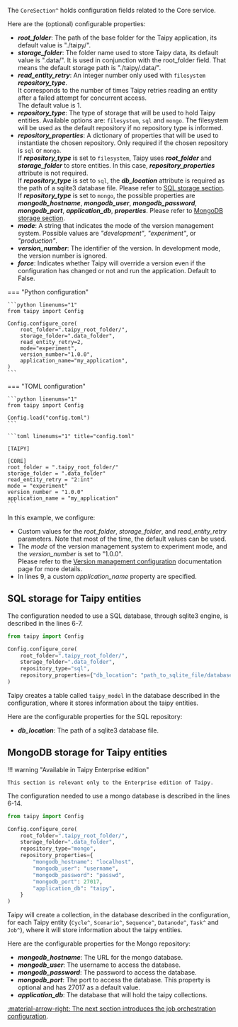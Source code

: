 The `CoreSection^` holds configuration fields related to the Core service.

Here are the (optional) configurable properties:

- _**root_folder**_: The path of the base folder for the Taipy application, its default value is "./taipy/".
- _**storage_folder**_: The folder name used to store Taipy data, its default value is ".data/". It is used in
  conjunction with the root_folder field. That means the default storage path is "./taipy/.data/".
- _**read_entity_retry**_: An integer number only used with `filesystem` _**repository_type**_. <br>
It corresponds to the number of times Taipy retries reading an entity after a failed attempt for concurrent access. <br>
The default value is 1.
- _**repository_type**_: The type of storage that will be used to hold Taipy entities. Available options are:
  `filesystem`, `sql` and `mongo`. The filesystem will be used as the default repository if no repository type is informed.
- _**repository_properties**_: A dictionary of properties that will be used to instantiate the chosen repository.
  Only required if the chosen repository is `sql` or `mongo`.</br>
  If _**repository_type**_ is set to `filesystem`, Taipy uses _**root_folder**_ and _**storage_folder**_ to store
  entities. In this case, _**repository_properties**_ attribute is not required.</br>
  If _**repository_type**_ is set to `sql`, the _**db_location**_ attribute is required as the path of a sqlite3
  database file. Please refer to [SQL storage section](core-config.md#sql-storage-for-taipy-entities).</br>
  If _**repository_type**_ is set to `mongo`, the possible properties are _**mongodb_hostname**_, _**mongodb_user**_,
  _**mongodb_password**_, _**mongodb_port**_, _**application_db**_, _**properties**_. Please refer to
  [MongoDB storage section](core-config.md#mongodb-storage-for-taipy-entities).
- _**mode**_: A string that indicates the mode of the version management system.
  Possible values are *"development"*, *"experiment"*, or *"production"*.
- _**version_number**_: The identifier of the version. In development mode, the version number is ignored.
- _**force**_: Indicates whether Taipy will override a version even if the configuration has changed
    or not and run the application. Default to False.

=== "Python configuration"

    ```python linenums="1"
    from taipy import Config

    Config.configure_core(
        root_folder=".taipy_root_folder/",
        storage_folder=".data_folder",
        read_entity_retry=2,
        mode="experiment",
        version_number="1.0.0",
        application_name="my_application",
    )
    ```

=== "TOML configuration"

    ```python linenums="1"
    from taipy import Config

    Config.load("config.toml")
    ```

    ```toml linenums="1" title="config.toml"

    [TAIPY]

    [CORE]
    root_folder = ".taipy_root_folder/"
    storage_folder = ".data_folder"
    read_entity_retry = "2:int"
    mode = "experiment"
    version_number = "1.0.0"
    application_name = "my_application"
    ```

In this example, we configure:

  - Custom values for the *root_folder*, *storage_folder*, and *read_entity_retry* parameters.
    Note that most of the time, the default values can be used.
  - The *mode* of the version management system to experiment mode, and the *version_number* is set to "1.0.0".</br>
    Please refer to the [Version management configuration](./manuals/core/versioning/configuration.md)
    documentation page for more details.
  - In lines 9, a custom *application_name* property are specified.

## SQL storage for Taipy entities

The configuration needed to use a SQL database, through sqlite3 engine, is described in the lines 6-7.

```python linenums="1"
from taipy import Config

Config.configure_core(
    root_folder=".taipy_root_folder/",
    storage_folder=".data_folder",
    repository_type="sql",
    repository_properties={"db_location": "path_to_sqlite_file/database.db"},
)
```
Taipy creates a table called `taipy_model` in the database described in the configuration, where it stores
information about the taipy entities.


Here are the configurable properties for the SQL repository:
  - _**db_location**_: The path of a sqlite3 database file.

## MongoDB storage for Taipy entities

!!! warning "Available in Taipy Enterprise edition"

    This section is relevant only to the Enterprise edition of Taipy.

The configuration needed to use a mongo database is described in the lines 6-14.

```python linenums="1"
from taipy import Config

Config.configure_core(
    root_folder=".taipy_root_folder/",
    storage_folder=".data_folder",
    repository_type="mongo",
    repository_properties={
        "mongodb_hostname": "localhost",
        "mongodb_user": "username",
        "mongodb_password": "passwd",
        "mongodb_port": 27017,
        "application_db": "taipy",
    }
)
```

Taipy will create a collection, in the database described in the configuration, for each Taipy entity (`Cycle^`,
`Scenario^`, `Sequence^`, `Datanode^`, `Task^` and `Job^`), where it will store information about the taipy entities.

Here are the configurable properties for the Mongo repository:

  - _**mongodb_hostname**_: The URL for the mongo database.
  - _**mongodb_user**_: The username to access the database.
  - _**mongodb_password**_: The password to access the database.
  - _**mongodb_port**_: The port to access the database. This property is optional and has 27017 as a default value.
  - _**application_db**_: The database that will hold the taipy collections.

[:material-arrow-right: The next section introduces the job orchestration configuration](job-config.md).
